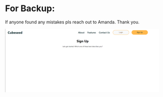 <h1> For Backup: </h1>
If anyone found any mistakes pls reach out to Amanda. Thank you. 


![alt text](https://github.com/Cubeseed/Cubeseed/blob/ee1f65e54925f9c4329c1c6a275dd4837fa72137/Frontend/Marketplace/Navbar/Progress1.png)
